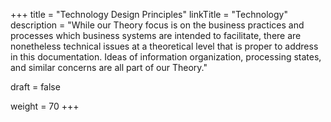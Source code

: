 +++
title = "Technology Design Principles"
linkTitle = "Technology"
description = "While our Theory focus is on the business practices and processes which business systems are intended to facilitate, there are nonetheless technical issues at a theoretical level that is proper to address in this documentation.  Ideas of information organization, processing states, and similar concerns are all part of our Theory."

draft = false

weight = 70
+++
